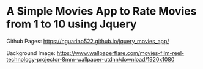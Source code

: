 # A Simple Movies App to Rate Movies from 1 to 10 using Jquery

Github Pages: https://nguarino522.github.io/jquery_movies_app/

Background Image:
https://www.wallpaperflare.com/movies-film-reel-technology-projector-8mm-wallpaper-utdnn/download/1920x1080